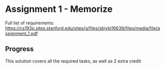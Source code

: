 # Assignment 1 - Memorize
Full list of requirements: https://cs193p.sites.stanford.edu/sites/g/files/sbiybj16636/files/media/file/assignment_1.pdf

## Progress
This solution covers all the required tasks, as well as 2 extra credit
